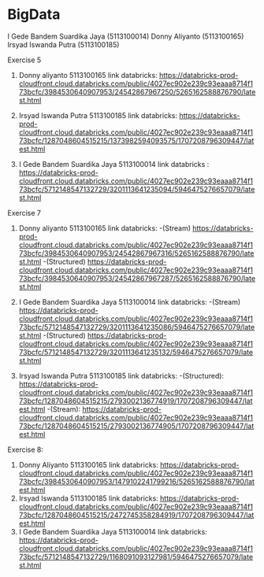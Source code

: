 # BigData
I Gede Bandem Suardika Jaya (5113100014)
Donny Aliyanto              (5113100165)
Irsyad Iswanda Putra        (5113100185)

Exercise 5
1. Donny aliyanto
   5113100165
   link databricks:
   https://databricks-prod-cloudfront.cloud.databricks.com/public/4027ec902e239c93eaaa8714f173bcfc/3984530640907953/24542867967250/5265162588876790/latest.html

2. Irsyad Iswanda Putra 
   5113100185
   link databricks:
https://databricks-prod-cloudfront.cloud.databricks.com/public/4027ec902e239c93eaaa8714f173bcfc/1287048604515215/1373982594093575/1707208796309447/latest.html

3. I Gede Bandem Suardika Jaya
   5113100014
   link databricks : 
   https://databricks-prod-cloudfront.cloud.databricks.com/public/4027ec902e239c93eaaa8714f173bcfc/5712148547132729/3201113641235094/5946475276657079/latest.html

Exercise 7
1.  Donny aliyanto
    5113100165
    link databricks:
    -(Stream)
    https://databricks-prod-cloudfront.cloud.databricks.com/public/4027ec902e239c93eaaa8714f173bcfc/3984530640907953/24542867967316/5265162588876790/latest.html
    -(Structured)
    https://databricks-prod-cloudfront.cloud.databricks.com/public/4027ec902e239c93eaaa8714f173bcfc/3984530640907953/24542867967287/5265162588876790/latest.html
2. I Gede Bandem Suardika Jaya
   5113100014
   link databricks:
   -(Stream)
   https://databricks-prod-cloudfront.cloud.databricks.com/public/4027ec902e239c93eaaa8714f173bcfc/5712148547132729/3201113641235086/5946475276657079/latest.html
   -(Structured)
   https://databricks-prod-cloudfront.cloud.databricks.com/public/4027ec902e239c93eaaa8714f173bcfc/5712148547132729/3201113641235132/5946475276657079/latest.html
   
3. Irsyad Iswanda Putra
   5113100185
   link databricks:
   -(Structured): https://databricks-prod-cloudfront.cloud.databricks.com/public/4027ec902e239c93eaaa8714f173bcfc/1287048604515215/2793002136774919/1707208796309447/latest.html
   -(Stream): https://databricks-prod-cloudfront.cloud.databricks.com/public/4027ec902e239c93eaaa8714f173bcfc/1287048604515215/2793002136774905/1707208796309447/latest.html

Exercise 8:
1. Donny Aliyanto
   5113100165
   link databricks: https://databricks-prod-cloudfront.cloud.databricks.com/public/4027ec902e239c93eaaa8714f173bcfc/3984530640907953/1479102241799216/5265162588876790/latest.html
2. Irsyad Iswanda
   5113100185
   link databricks: https://databricks-prod-cloudfront.cloud.databricks.com/public/4027ec902e239c93eaaa8714f173bcfc/1287048604515215/2472745358284919/1707208796309447/latest.html
 3. I Gede Bandem Suardika Jaya
   5113100014
   link databricks: https://databricks-prod-cloudfront.cloud.databricks.com/public/4027ec902e239c93eaaa8714f173bcfc/5712148547132729/1168091093127981/5946475276657079/latest.html

